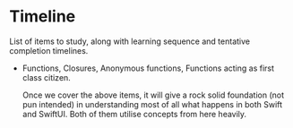 # Timeline

List of items to study, along with learning sequence and tentative completion timelines.

-   Functions, Closures, Anonymous functions, Functions acting as first class citizen.

    Once we cover the above items, it will give a rock solid foundation (not pun intended) in understanding most of all what happens in both Swift and SwiftUI. Both of them utilise concepts from here heavily.
